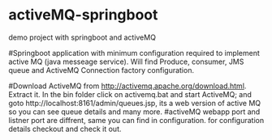 # activeMQ-springboot 
demo project with springboot and activeMQ

#Springboot application with minimum configuration required to implement active MQ (java messeage service).
Will find Produce, consumer, JMS queue and ActiveMQ Connection factory configuration.

#Download ActiveMQ from http://activemq.apache.org/download.html. Extract it. In the bin folder click on activemq.bat and start ActiveMQ;
and goto http://localhost:8161/admin/queues.jsp, its a web version of active MQ so you can see queue details and many more.
#activeMQ webapp port and listner port are diffrent, same you can find in configuration. 
for configuration details checkout and check it out.

